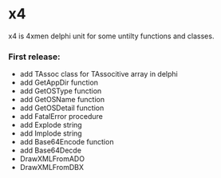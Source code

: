 # x4
x4 is 4xmen delphi unit for some untilty functions and classes.

### First release:
- add TAssoc class for TAssocitive array in delphi
- add GetAppDir function
- add GetOSType function
- add GetOSName function 
- add GetOSDetail function 
- add FatalError procedure 
- add Explode string
- add Implode string
- add Base64Encode function
- add Base64Decde
- DrawXMLFromADO
- DrawXMLFromDBX


